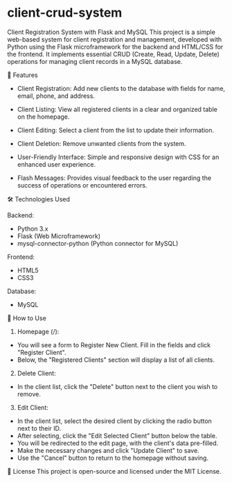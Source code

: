 # client-crud-system

Client Registration System with Flask and MySQL
This project is a simple web-based system for client registration and management, developed with Python using the Flask microframework for the backend and HTML/CSS for the frontend. It implements essential CRUD (Create, Read, Update, Delete) operations for managing client records in a MySQL database.


🚀 Features

 - Client Registration: Add new clients to the database with fields for name, email, phone, and address.

 - Client Listing: View all registered clients in a clear and organized table on the homepage.

 - Client Editing: Select a client from the list to update their information.

 - Client Deletion: Remove unwanted clients from the system.

 - User-Friendly Interface: Simple and responsive design with CSS for an enhanced user experience.

 - Flash Messages: Provides visual feedback to the user regarding the success of operations or encountered errors.

🛠️ Technologies Used
  
   Backend:
   - Python 3.x
   - Flask (Web Microframework)
   - mysql-connector-python (Python connector for MySQL)
   
   Frontend:
   - HTML5
   - CSS3
   
   Database:
   - MySQL


🚀 How to Use

1. Homepage (/):
 - You will see a form to Register New Client. Fill in the fields and click "Register Client".
 - Below, the "Registered Clients" section will display a list of all clients.

2. Delete Client:
 - In the client list, click the "Delete" button next to the client you wish to remove.

3. Edit Client:
 - In the client list, select the desired client by clicking the radio button next to their ID.
 - After selecting, click the "Edit Selected Client" button below the table.
 - You will be redirected to the edit page, with the client's data pre-filled.
 - Make the necessary changes and click "Update Client" to save.
 - Use the "Cancel" button to return to the homepage without saving.

📄 License
This project is open-source and licensed under the MIT License.
